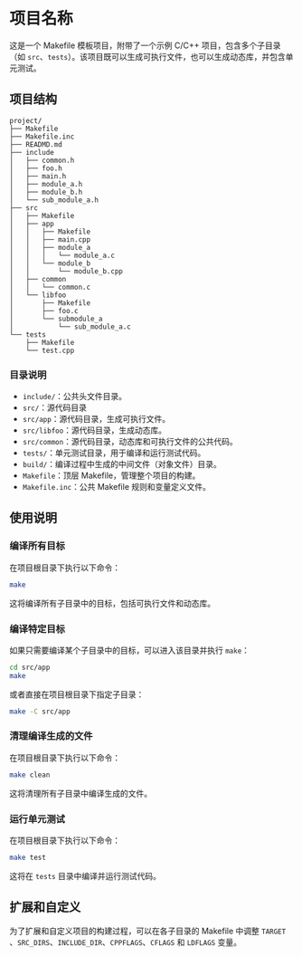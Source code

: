 # 项目名称

这是一个 Makefile 模板项目，附带了一个示例 C/C++ 项目，包含多个子目录（如 `src`、`tests`）。该项目既可以生成可执行文件，也可以生成动态库，并包含单元测试。

## 项目结构

```
project/
├── Makefile
├── Makefile.inc
├── READMD.md
├── include
│   ├── common.h
│   ├── foo.h
│   ├── main.h
│   ├── module_a.h
│   ├── module_b.h
│   └── sub_module_a.h
├── src
│   ├── Makefile
│   ├── app
│   │   ├── Makefile
│   │   ├── main.cpp
│   │   ├── module_a
│   │   │   └── module_a.c
│   │   └── module_b
│   │       └── module_b.cpp
│   ├── common
│   │   └── common.c
│   └── libfoo
│       ├── Makefile
│       ├── foo.c
│       └── submodule_a
│           └── sub_module_a.c
└── tests
    ├── Makefile
    └── test.cpp
```

### 目录说明

- `include/`：公共头文件目录。
- `src/`：源代码目录
- `src/app`：源代码目录，生成可执行文件。
- `src/libfoo`：源代码目录，生成动态库。
- `src/common`：源代码目录，动态库和可执行文件的公共代码。
- `tests/`：单元测试目录，用于编译和运行测试代码。
- `build/`：编译过程中生成的中间文件（对象文件）目录。
- `Makefile`：顶层 Makefile，管理整个项目的构建。
- `Makefile.inc`：公共 Makefile 规则和变量定义文件。

## 使用说明

### 编译所有目标

在项目根目录下执行以下命令：

```sh
make
```

这将编译所有子目录中的目标，包括可执行文件和动态库。

### 编译特定目标

如果只需要编译某个子目录中的目标，可以进入该目录并执行 `make`：

```sh
cd src/app
make
```

或者直接在项目根目录下指定子目录：

```sh
make -C src/app
```

### 清理编译生成的文件

在项目根目录下执行以下命令：

```sh
make clean
```

这将清理所有子目录中编译生成的文件。

### 运行单元测试

在项目根目录下执行以下命令：

```sh
make test
```

这将在 `tests` 目录中编译并运行测试代码。

## 扩展和自定义

为了扩展和自定义项目的构建过程，可以在各子目录的 Makefile 中调整 `TARGET` 、`SRC_DIRS`、`INCLUDE_DIR`、`CPPFLAGS`、`CFLAGS` 和 `LDFLAGS` 变量。
